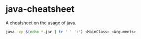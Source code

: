 java-cheatsheet
===================

A cheatsheet on the usage of java.

```sh
java -cp $(echo *.jar | tr ' ' ':') <MainClass> <Arguments>
```